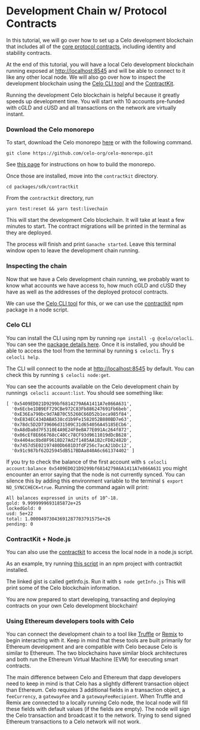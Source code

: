 # Development Chain w/ Protocol Contracts

In this tutorial, we will go over how to set up a Celo development blockchain that includes all of the [core protocol contracts](https://github.com/celo-org/celo-monorepo/tree/master/packages/protocol), including identity and stability contracts.

At the end of this tutorial, you will have a local Celo development blockchain running exposed at [http://localhost:8545](http://localhost:8545) and will be able to connect to it like any other local node. We will also go over how to inspect the development blockchain using the [Celo CLI tool](https://docs.celo.org/command-line-interface/introduction) and the [ContractKit](https://docs.celo.org/developer-guide/overview/introduction/contractkit).

Running the development Celo blockchain is helpful because it greatly speeds up development time. You will start with 10 accounts pre-funded with cGLD and cUSD and all transactions on the network are virtually instant.

### **Download the Celo monorepo**

To start, download the Celo monorepo [here](https://github.com/celo-org/celo-monorepo) or with the following command.

```text
git clone https://github.com/celo-org/celo-monorepo.git
```

See [this page](https://github.com/celo-org/celo-monorepo/blob/master/SETUP.md#building-celo-monorepo) for instructions on how to build the monorepo. 

Once those are installed, move into the `contractkit` directory. 

```
cd packages/sdk/contractkit
```

From the `contractkit` directory, run 

```
yarn test:reset && yarn test:livechain
```

This will start the development Celo blockchain. It will take at least a few minutes to start. The contract migrations will be printed in the terminal as they are deployed. 

The process will finish and print `Ganache started`. Leave this terminal window open to leave the development chain running.

### **Inspecting the chain**

Now that we have a Celo development chain running, we probably want to know what accounts we have access to, how much cGLD and cUSD they have as well as the addresses of the deployed protocol contracts.

We can use the [Celo CLI tool](https://docs.celo.org/command-line-interface/introduction) for this, or we can use the [contractkit](https://docs.celo.org/developer-guide/overview/introduction/contractkit) npm package in a node script.

### **Celo CLI**

You can install the CLI using npm by running `npm install -g @celo/celocli`. You can see the [package details here](https://www.npmjs.com/package/@celo/celocli). Once it is installed, you should be able to access the tool from the terminal by running `$ celocli`. Try `$ celocli help`.

The CLI will connect to the node at [http://localhost:8545](http://localhost:8545) by default. You can check this by running  `$ celocli node:get`.

You can see the accounts available on the Celo development chain by running`$ celocli account:list`. You should see something like:

```text
[ '0x5409ED021D9299bf6814279A6A1411A7e866A631',
  '0x6Ecbe1DB9EF729CBe972C83Fb886247691Fb6beb',
  '0xE36Ea790bc9d7AB70C55260C66D52b1eca985f84',
  '0xE834EC434DABA538cd1b9Fe1582052B880BD7e63',
  '0x78dc5D2D739606d31509C31d654056A45185ECb6',
  '0xA8dDa8d7F5310E4A9E24F8eBA77E091Ac264f872',
  '0x06cEf8E666768cC40Cc78CF93d9611019dDcB628',
  '0x4404ac8bd8F9618D27Ad2f1485AA1B2cFD82482D',
  '0x7457d5E02197480Db681D3fdF256c7acA21bDc12',
  '0x91c987bf62D25945dB517BDAa840A6c661374402' ]
```

If you try to check the balance of the first account with `$ celocli account:balance 0x5409ED021D9299bf6814279A6A1411A7e866A631` you might encounter an error saying that the node is not currently synced. You can silence this by adding this environment variable to the terminal `$ export NO_SYNCCHECK=true`. Running the command again will print:

```text
All balances expressed in units of 10^-18.
gold: 9.9999999693185872e+25
lockedGold: 0
usd: 5e+22
total: 1.00004973043691287703791575e+26
pending: 0
```

### ContractKit + Node.js

You can also use the [contractkit](https://docs.celo.org/developer-guide/overview/introduction/contractkit) to access the local node in a node.js script.

As an example, try running [this script](https://gist.github.com/critesjosh/35ba7b1c2fe41934308cb243b003001c) in an npm project with contractkit installed. 

The linked gist is called getInfo.js. Run it with `$ node getInfo.js` This will print some of the Celo blockchain information.

You are now prepared to start developing, transacting and deploying contracts on your own Celo development blockchain! 

### Using Ethereum developers tools with Celo

You can connect the development chain to a tool like [Truffle](https://www.trufflesuite.com/docs/truffle/overview) or [Remix](https://remix.ethereum.org/) to begin interacting with it. Keep in mind that these tools are built primarily for Ethereum development and are compatible with Celo because Celo is similar to Ethereum. The two blockchains have similar block architectures and both run the Ethereum Virtual Machine \(EVM\) for executing smart contracts. 

The main difference between Celo and Ethereum that dapp developers need to keep in mind is that Celo has a slightly different transaction object than Ethereum. Celo requires 3 additional fields in a transaction object, a `feeCurrency`, a `gatewayFee` and a `gatewayFeeRecipient`. When Truffle and Remix are connected to a locally running Celo node, the local node will fill these fields with default values \(if the fields are empty\). The node will sign the Celo transaction and broadcast it to the network. Trying to send signed Ethereum transactions to a Celo network will not work.  

